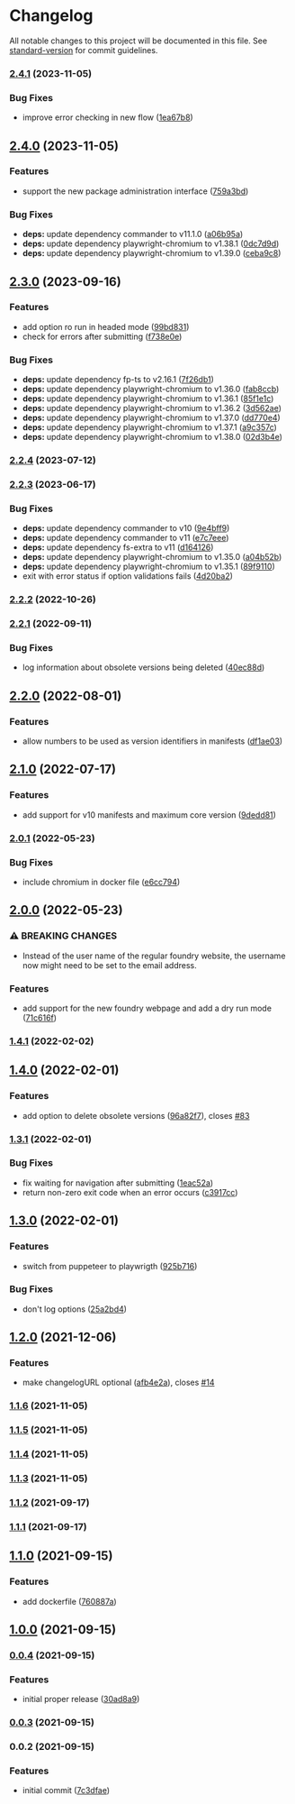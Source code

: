 # Changelog

All notable changes to this project will be documented in this file. See [standard-version](https://github.com/conventional-changelog/standard-version) for commit guidelines.

### [2.4.1](https://github.com/ghost-fvtt/foundry-publish/compare/v2.4.0...v2.4.1) (2023-11-05)


### Bug Fixes

* improve error checking in new flow ([1ea67b8](https://github.com/ghost-fvtt/foundry-publish/commit/1ea67b860abdb512382624c10e48347c470c81db))

## [2.4.0](https://github.com/ghost-fvtt/foundry-publish/compare/v2.3.0...v2.4.0) (2023-11-05)


### Features

* support the new package administration interface ([759a3bd](https://github.com/ghost-fvtt/foundry-publish/commit/759a3bde760c52b8644662da4b4abbc010218b06))


### Bug Fixes

* **deps:** update dependency commander to v11.1.0 ([a06b95a](https://github.com/ghost-fvtt/foundry-publish/commit/a06b95ab555a9cd7c90b96f2e0f4f78bff4b8dae))
* **deps:** update dependency playwright-chromium to v1.38.1 ([0dc7d9d](https://github.com/ghost-fvtt/foundry-publish/commit/0dc7d9d44cf581555e0f2b114b071a63c7f20cd6))
* **deps:** update dependency playwright-chromium to v1.39.0 ([ceba9c8](https://github.com/ghost-fvtt/foundry-publish/commit/ceba9c827a2a37923027ce1023d37e5813facb80))

## [2.3.0](https://github.com/ghost-fvtt/foundry-publish/compare/v2.2.4...v2.3.0) (2023-09-16)


### Features

* add option ro run in headed mode ([99bd831](https://github.com/ghost-fvtt/foundry-publish/commit/99bd831a2896056252d357a126a6920c34cb4172))
* check for errors after submitting ([f738e0e](https://github.com/ghost-fvtt/foundry-publish/commit/f738e0e4e42ac3857b1cadd281680c086ab2b3ae))


### Bug Fixes

* **deps:** update dependency fp-ts to v2.16.1 ([7f26db1](https://github.com/ghost-fvtt/foundry-publish/commit/7f26db1cfa58cd2af24f372ce8ff6c2622dd9529))
* **deps:** update dependency playwright-chromium to v1.36.0 ([fab8ccb](https://github.com/ghost-fvtt/foundry-publish/commit/fab8ccb4f258cb4f7cc313868add9d8def65bee4))
* **deps:** update dependency playwright-chromium to v1.36.1 ([85f1e1c](https://github.com/ghost-fvtt/foundry-publish/commit/85f1e1c77f78c79cfa973b222196c3db9fec81fc))
* **deps:** update dependency playwright-chromium to v1.36.2 ([3d562ae](https://github.com/ghost-fvtt/foundry-publish/commit/3d562aecee67b1a858dc7b8489cdfa1cee587b64))
* **deps:** update dependency playwright-chromium to v1.37.0 ([dd770e4](https://github.com/ghost-fvtt/foundry-publish/commit/dd770e4ed29e47cbc0f943e20edc8b23e7830c7a))
* **deps:** update dependency playwright-chromium to v1.37.1 ([a9c357c](https://github.com/ghost-fvtt/foundry-publish/commit/a9c357c77e9ab864d5b5464d5103828fd6a28384))
* **deps:** update dependency playwright-chromium to v1.38.0 ([02d3b4e](https://github.com/ghost-fvtt/foundry-publish/commit/02d3b4e620173b4146fd2f21546ded626c593d57))

### [2.2.4](https://github.com/ghost-fvtt/foundry-publish/compare/v2.2.3...v2.2.4) (2023-07-12)

### [2.2.3](https://github.com/ghost-fvtt/foundry-publish/compare/v2.2.2...v2.2.3) (2023-06-17)


### Bug Fixes

* **deps:** update dependency commander to v10 ([9e4bff9](https://github.com/ghost-fvtt/foundry-publish/commit/9e4bff987e01ba52a1fefa6abb8b3ecf5d6250cd))
* **deps:** update dependency commander to v11 ([e7c7eee](https://github.com/ghost-fvtt/foundry-publish/commit/e7c7eee029772de76233016596da09c28d38a97b))
* **deps:** update dependency fs-extra to v11 ([d164126](https://github.com/ghost-fvtt/foundry-publish/commit/d164126c270195d713ed9c67fce4de07e0f18811))
* **deps:** update dependency playwright-chromium to v1.35.0 ([a04b52b](https://github.com/ghost-fvtt/foundry-publish/commit/a04b52bba8a38b19eac7f3fb68a9c8f08d1cda83))
* **deps:** update dependency playwright-chromium to v1.35.1 ([89f9110](https://github.com/ghost-fvtt/foundry-publish/commit/89f9110a9cf46bc33064ea0d83d7af7fc57d496b))
* exit with error status if option validations fails ([4d20ba2](https://github.com/ghost-fvtt/foundry-publish/commit/4d20ba2255397c04f6c44dc9037b3cefd9b693d1))

### [2.2.2](https://github.com/ghost-fvtt/foundry-publish/compare/v2.2.1...v2.2.2) (2022-10-26)

### [2.2.1](https://github.com/ghost-fvtt/foundry-publish/compare/v2.2.0...v2.2.1) (2022-09-11)


### Bug Fixes

* log information about obsolete versions being deleted ([40ec88d](https://github.com/ghost-fvtt/foundry-publish/commit/40ec88d221e08eef2979e6ea2dc69cd56788a6f8))

## [2.2.0](https://github.com/ghost-fvtt/foundry-publish/compare/v2.1.0...v2.2.0) (2022-08-01)


### Features

* allow numbers to be used as version identifiers in manifests ([df1ae03](https://github.com/ghost-fvtt/foundry-publish/commit/df1ae030c0c2ff72fc2fdbe4c3455259ce218bdf))

## [2.1.0](https://github.com/ghost-fvtt/foundry-publish/compare/v2.0.1...v2.1.0) (2022-07-17)


### Features

* add support for v10 manifests and maximum core version ([9dedd81](https://github.com/ghost-fvtt/foundry-publish/commit/9dedd818855a709fb3ea9ae46622a8420881dd0a))

### [2.0.1](https://github.com/ghost-fvtt/foundry-publish/compare/v2.0.0...v2.0.1) (2022-05-23)


### Bug Fixes

* include chromium in docker file ([e6cc794](https://github.com/ghost-fvtt/foundry-publish/commit/e6cc794332f17232243525ba1df8cd84c037da3d))

## [2.0.0](https://github.com/ghost-fvtt/foundry-publish/compare/v1.4.1...v2.0.0) (2022-05-23)


### ⚠ BREAKING CHANGES

* Instead of the user name of the regular foundry website, the username now might need to be set to
the email address.

### Features

* add support for the new foundry webpage and add a dry run mode ([71c616f](https://github.com/ghost-fvtt/foundry-publish/commit/71c616f5e73bc41475808f67f5613c13618f4960))

### [1.4.1](https://github.com/ghost-fvtt/foundry-publish/compare/v1.4.0...v1.4.1) (2022-02-02)

## [1.4.0](https://github.com/ghost-fvtt/foundry-publish/compare/v1.3.1...v1.4.0) (2022-02-01)


### Features

* add option to delete obsolete versions ([96a82f7](https://github.com/ghost-fvtt/foundry-publish/commit/96a82f73e6f76dbd0c05a1f239bd824919a594cd)), closes [#83](https://github.com/ghost-fvtt/foundry-publish/issues/83)

### [1.3.1](https://github.com/ghost-fvtt/foundry-publish/compare/v1.3.0...v1.3.1) (2022-02-01)


### Bug Fixes

* fix waiting for navigation after submitting ([1eac52a](https://github.com/ghost-fvtt/foundry-publish/commit/1eac52ab610bd7a3f39589d8d6561a4ec8f5adf9))
* return non-zero exit code when an error occurs ([c3917cc](https://github.com/ghost-fvtt/foundry-publish/commit/c3917cc3d09efa6ddfb978d658e5affacf00a43a))

## [1.3.0](https://github.com/ghost-fvtt/foundry-publish/compare/v1.2.0...v1.3.0) (2022-02-01)


### Features

* switch from puppeteer to playwrigth ([925b716](https://github.com/ghost-fvtt/foundry-publish/commit/925b716f33ee944832b5962b20a83ca5fb3f1bcf))


### Bug Fixes

* don't log options ([25a2bd4](https://github.com/ghost-fvtt/foundry-publish/commit/25a2bd4ad46ff38b4e9f23db0fca6c90165a5629))

## [1.2.0](https://github.com/ghost-fvtt/foundry-publish/compare/v1.1.6...v1.2.0) (2021-12-06)


### Features

* make changelogURL optional ([afb4e2a](https://github.com/ghost-fvtt/foundry-publish/commit/afb4e2a60abe5fa5aea0180c245d1874aeb4ab1d)), closes [#14](https://github.com/ghost-fvtt/foundry-publish/issues/14)

### [1.1.6](https://github.com/ghost-fvtt/foundry-publish/compare/v1.1.5...v1.1.6) (2021-11-05)

### [1.1.5](https://github.com/ghost-fvtt/foundry-publish/compare/v1.1.4...v1.1.5) (2021-11-05)

### [1.1.4](https://github.com/ghost-fvtt/foundry-publish/compare/v1.1.3...v1.1.4) (2021-11-05)

### [1.1.3](https://github.com/ghost-fvtt/foundry-publish/compare/v1.1.2...v1.1.3) (2021-11-05)

### [1.1.2](https://github.com/ghost-fvtt/foundry-publish/compare/v1.1.1...v1.1.2) (2021-09-17)

### [1.1.1](https://github.com/ghost-fvtt/foundry-publish/compare/v1.1.0...v1.1.1) (2021-09-17)

## [1.1.0](https://github.com/ghost-fvtt/foundry-publish/compare/v1.0.0...v1.1.0) (2021-09-15)


### Features

* add dockerfile ([760887a](https://github.com/ghost-fvtt/foundry-publish/commit/760887afd537df003a126bd562a3c44a6874d15f))

## [1.0.0](https://github.com/ghost-fvtt/foundry-publish/compare/v0.0.4...v1.0.0) (2021-09-15)

### [0.0.4](https://github.com/ghost-fvtt/foundry-publish/compare/v0.0.3...v0.0.4) (2021-09-15)


### Features

* initial proper release ([30ad8a9](https://github.com/ghost-fvtt/foundry-publish/commit/30ad8a9460826359d69add70d7f7e68cd3ad76d6))

### [0.0.3](https://github.com/ghost-fvtt/foundry-publish/compare/v0.0.2...v0.0.3) (2021-09-15)

### 0.0.2 (2021-09-15)


### Features

* initial commit ([7c3dfae](https://github.com/ghost-fvtt/foundry-publish/commit/7c3dfaea500502864efcfcc9359cea445dda063b))
